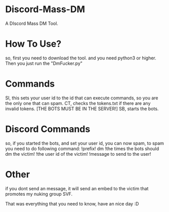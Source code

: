 # Discord-Mass-DM
A DIscord Mass DM Tool.

# How To Use?
so, first you need to download the tool.
and you need python3 or higher.
Then you just run the "DmFucker.py"

# Commands

SI, this sets your user id to the id that can execute commands, so you are the only one that can spam.
CT, checks the tokens.txt if there are any invalid tokens. [THE BOTS MUST BE IN THE SERVER!]
SB, starts the bots.

# Discord Commands

so, if you started the bots, and set your user id, you can now spam, to spam you need to do following command: 
!prefix! dm !the times the bots should dm the victim! !the user id of the victim! !message to send to the user!
  
# Other

if you dont send an message, it will send an embed to the victim that promotes my nuking group SVF.

That was everything that you need to know, have an nice day :D
